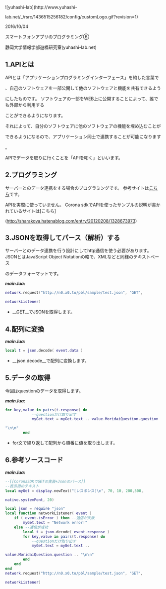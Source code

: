 ![yuhashi-lab](http://www.yuhashi-

lab.net/_/rsrc/1436515256182/config/customLogo.gif?revision=1)

2016/10/04

スマートフォンアプリのプログラミング⑥

静岡大学情報学部遊橋研究室(yuhashi-lab.net)


## 1.APIとは

APIとは「アプリケーションプログラミングインターフェース」を約した言葉で

、自己のソフトウェアを一部公開して他のソフトウェアと機能を共有できるよう

にしたものです。
ソフトウェアの一部をWEB上に公開することによって、誰でも外部から利用する

ことができるようになります。

それによって、自分のソフトウェアに他のソフトウェアの機能を埋め込むことが

できるようになるので、アプリケーション同士で連携することが可能になります

。

APIでデータを取りに行くことを「APIを叩く」といいます。

## 2.プログラミング

サーバーとのデータ連携をする場合のプログラミングです。
参考サイトは[こちら](http://offsidenow.phpapps.jp/archives/199)です。

APIを実際に使っていません。
Corona sdkでAPIを使ったサンプルの説明が書かれているサイトは[こちら]

(http://sharakova.hatenablog.com/entry/20120208/1328673973)

## 3.JSONを取得してパース（解析）する

サーバーとのデータ連携を行う設計にしてhttp通信を使う必要があります。
JSONとはJavaScript Object Notationの略で、XMLなどと同様のテキストベース

のデータフォーマットです。

___main.lua:___
```lua
network.request("http://n0.x0.to/pbl/sample/test.json", "GET", 

networkListener)

```

* __GET__でJSONを取得します。

## 4.配列に変換

___main.lua:___
```lua
local t = json.decode( event.data )

```

* __json.decode__で配列に変換します。

## 5.データの取得

今回はquestionのデータを取得します。

___main.lua:___
```lua
for key,value in pairs(t.response) do
            --questionだけ取り出す
            myGet.text = myGet.text .. value.MoridaiQuestion.question .. 

"\n\n"
        end

```

* for文で繰り返して配列から順番に値を取り出します。

## 6.参考ソースコード

___main.lua:___
```lua
--[[CoronaSDKでGETの実装+Jsonのパース]]
--表示用のテキスト
local myGet = display.newText("[レスポンス]\n", 70, 10, 200,500, 

native.systemFont, 20)

local json = require "json"
local function networkListener( event )
	if ( event.isError ) then --通信が失敗
		myGet.text = "Network error!"
	else --通信が成功
		local t = json.decode( event.response )
		for key,value in pairs(t.response) do
			--questionだけ取り出す
			myGet.text = myGet.text .. 

value.MoridaiQuestion.question .. "\n\n"
		end
	end
end
network.request("http://n0.x0.to/pbl/sample/test.json", "GET", 

networkListener)

```
